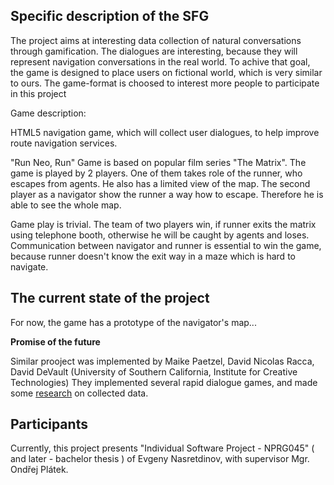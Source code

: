 Specific description of the SFG
---------------------

The project aims at interesting data collection of natural conversations through gamification.
The dialogues are interesting, because they will represent navigation conversations in the real world.
To achive that goal, the game is designed to place users on fictional world, which is very similar to ours.
The game-format is choosed to interest more people to participate in this project

Game description:


HTML5 navigation game, which will collect user dialogues, to help improve route navigation services.

"Run Neo, Run"
Game is based on popular film series "The Matrix". 
The game is played by 2 players.
One of them takes role of the runner, who escapes from agents. He also has a limited view of the map. 
The second player as a navigator show the runner a way how to escape. Therefore he is able to see the whole map. 

Game play is trivial. 
The team of two players win, if runner exits the matrix using telephone booth, otherwise he will be caught by agents and loses. 
Communication between navigator and runner is essential to win the game, because runner doesn't know the exit way in a maze which is hard to navigate.


The current state of the project
-----------------------

For now, the game has a prototype of the navigator's map...

**Promise of the future**



Similar prooject was implemented by Maike Paetzel, David Nicolas Racca, David DeVault (University of Southern California,
Institute for Creative Technologies)
They implemented several rapid dialogue games, and made some [research](http://www.lrec-conf.org/proceedings/lrec2014/pdf/697_Paper.pdf) on collected data.















Participants
---------------------

Currently, this project presents "Individual Software Project - NPRG045" ( and later - bachelor thesis ) of Evgeny Nasretdinov, with supervisor Mgr. Ondřej Plátek.




